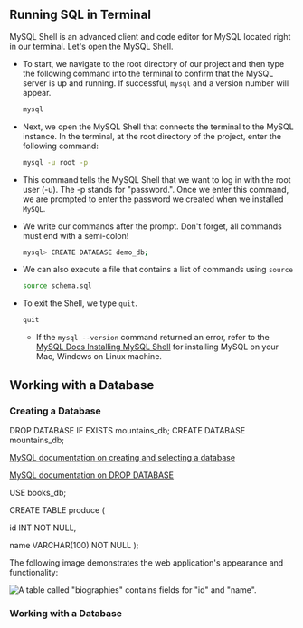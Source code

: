 

## Running SQL in Terminal

MySQL Shell is an advanced client and code editor for MySQL located right in our terminal. Let's open the MySQL Shell. 

  * To start, we navigate to the root directory of our project and then type the following command into the terminal to confirm that the MySQL server is up and running. If successful, `mysql` and a version number will appear. 

    ```sh
    mysql 
    ```

  * Next, we open the MySQL Shell that connects the terminal to the MySQL instance. In the terminal, at the root directory of the project, enter the following command:

    ```sh
    mysql -u root -p
    ```

  * This command tells the MySQL Shell that we want to log in with the root user (-u). The -p stands for "password.". Once we enter this command, we are prompted to enter the password we created when we installed `MySQL`.

  * We write our commands after the prompt. Don't forget, all commands must end with a semi-colon! 

    ```sh
    mysql> CREATE DATABASE demo_db;
    ```
    
  * We can also execute a file that contains a list of commands using `source`

    ```sh
    source schema.sql
    ```

  * To exit the Shell, we type `quit`.

    ```sh
    quit
    ```
    * If the `mysql --version` command returned an error, refer to the  [MySQL Docs Installing MySQL Shell](https://dev.mysql.com/doc/mysql-shell/8.0/en/mysql-shell-install.html) for installing MySQL on your Mac, Windows on Linux machine.

 ## Working with a Database  

 ### Creating a Database 
<!-- Checks to see if Database with same name already exists.  If so, it drops that database and replaces it with the new database named after CREATE -->
DROP DATABASE IF EXISTS mountains_db;
CREATE DATABASE mountains_db;

[MySQL documentation on creating and selecting a database](https://dev.mysql.com/doc/refman/8.0/en/creating-database.html)

[MySQL documentation on DROP DATABASE](https://dev.mysql.com/doc/refman/8.0/en/drop-database.html)


<!-- The USE statement tells MySQL to use the named database as the default (current) database for subsequent statements. This statement requires some privilege for the database or some object within it.

The named database remains the default until the end of the session or another USE statement is issued: -->

USE books_db;

<!-- -- Creates the table "produce" within inventory_db -- -->
CREATE TABLE produce (
  <!-- -- Creates a numeric column called "id" which will automatically increment its default value as we create new rows -- -->
  id INT NOT NULL,
  <!-- -- Makes a string column called "name" which cannot contain null -- -->
  name VARCHAR(100) NOT NULL
);

The following image demonstrates the web application's appearance and functionality:

![A table called "biographies" contains fields for "id" and "name".](./assets/image_1.png)

###  Working with a Database